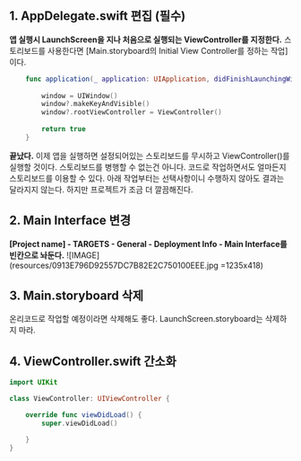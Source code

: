 ## 1. AppDelegate.swift 편집 (필수)
**앱 실행시 LaunchScreen을 지나 처음으로 실행되는 ViewController를 지정한다.**
스토리보드를 사용한다면 [Main.storyboard의 Initial View Controller를 정하는 작업]이다.

```swift
	func application(_ application: UIApplication, didFinishLaunchingWithOptions launchOptions: [UIApplicationLaunchOptionsKey: Any]?) -> Bool {
		
		window = UIWindow()
		window?.makeKeyAndVisible()
		window?.rootViewController = ViewController()
		
		return true
	}
```

**끝났다.** 이제 앱을 실행하면 설정되어있는 스토리보드를 무시하고 ViewController()를 실행할 것이다.
스토리보드를 병행할 수 없는건 아니다. 코드로 작업하면서도 얼마든지 스토리보드를 이용할 수 있다.
아래 작업부터는 선택사항이니 수행하지 않아도 결과는 달라지지 않는다. 하지만 프로젝트가 조금 더 깔끔해진다.

## 2. Main Interface 변경
**[Project name] - TARGETS - General - Deployment Info - Main Interface를 빈칸으로 놔둔다.** 
![IMAGE](resources/0913E796D92557DC7B82E2C750100EEE.jpg =1235x418)

## 3. Main.storyboard 삭제
온리코드로 작업할 예정이라면 삭제해도 좋다. LaunchScreen.storyboard는 삭제하지 마라.

## 4. ViewController.swift 간소화

```swift
import UIKit

class ViewController: UIViewController {

	override func viewDidLoad() {
		super.viewDidLoad()

	}
}
```
